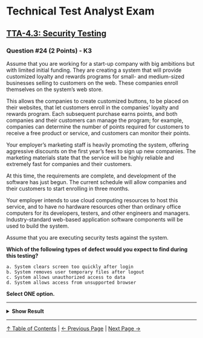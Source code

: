 # Technical Test Analyst Exam

## [TTA-4.3: Security Testing](../4-quality-characteristics-for-technical-testing/4.3-security-testing.md)

### Question #24 (2 Points) - K3

Assume that you are working for a start-up company with big ambitions but with limited initial funding. They are creating a system that will provide customized loyalty and rewards programs for small- and medium-sized businesses selling to customers on the web. These companies enroll themselves on the system’s web store.

This allows the companies to create customized buttons, to be placed on their websites, that let customers enroll in the companies’ loyalty and rewards program. Each subsequent purchase earns points, and both companies and their customers can manage the program; for example, companies can determine the number of points required for customers to receive a free product or service, and customers can monitor their points.

Your employer’s marketing staff is heavily promoting the system, offering aggressive discounts on the first year’s fees to sign up new companies. The marketing materials state that the service will be highly reliable and extremely fast for companies and their customers.

At this time, the requirements are complete, and development of the software has just begun. The current schedule will allow companies and their customers to start enrolling in three months.

Your employer intends to use cloud computing resources to host this service, and to have no hardware resources other than ordinary office computers for its developers, testers, and other engineers and managers. Industry-standard web-based application software components will be used to build the system.

Assume that you are executing security tests against the system.

**Which of the following types of defect would you expect to find during this testing?**

    a. System clears screen too quickly after login
    b. System removes user temporary files after logout
    c. System allows unauthorized access to data
    d. System allows access from unsupported browser

**Select ONE option.**

---

<details>
<summary><strong>Show Result</strong></summary>

#### Correct Answer: c

    a. Is not correct. This is a usability failure, not a security defect
    b. Is not correct. This is a security feature, not a security defect
    c. Is correct. A typical security defect
    d. Is not correct. If it is a defect at all, is a portability defect

</details>

---

[↑ Table of Contents](../../README.md#table-of-contents) | [← Previous Page](question-23.md) | [Next Page →](question-25.md)
